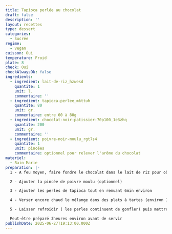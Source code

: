 ```yaml
---
title: Tapioca perlée au chocolat
draft: false
description: ''
layout: recettes
type: dessert
categories:
  - Sucrée
regime:
  - vegan
cuisson: Oui
temperature: Froid
plate: 8
check: Oui
checkAlwaysOk: false
ingredients:
  - ingredient: lait-de-riz_hzwesd
    quantite: 1
    unit: l.
    commentaire: ''
  - ingredient: tapioca-perlee_mkttuh
    quantite: 80
    unit: gr.
    commentaire: entre 60 à 80g
  - ingredient: chocolat-noir-patissier-70p100_1e3zhq
    quantite: 200
    unit: gr.
    commentaire: ''
  - ingredient: poivre-noir-moulu_rgt7s4
    quantite: 1
    unit: pincées
    commentaire: optionnel pour relever l'arôme du chocolat
materiel:
  - Bain Marie
preparation: |-
  1 - A feu moyen, faire fondre le chocolat dans le lait de riz pour obtenir un chocolat au lait. ( ne pas faire bouillir)

  2 - Ajouter la pincée de poivre moulu (optionnel)

  3 - Ajouter les perles de tapioca tout en remuant 6min environ

  4 - Verser encore chaud le mélange dans des plats à tartes (environ 1 à 2cm d'épaisseur max)

  5 - Laisser refroidir ( les perles continuent de gonfler) puis mettre au frigo pour que la préparation prenne en consistance.

  Peut-être préparé 3heures environ avant de servir
publishDate: 2025-06-27T19:13:00.000Z
---
```

